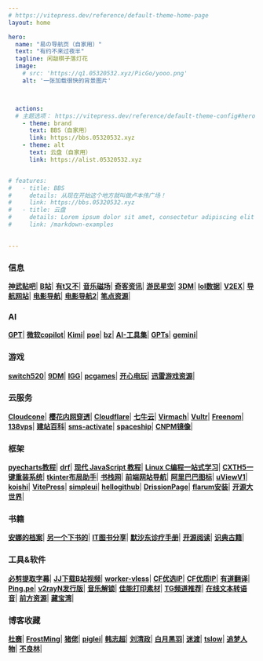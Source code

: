 ```yaml
---
# https://vitepress.dev/reference/default-theme-home-page
layout: home

hero:
  name: "易の导航页（自家用）"
  text: "有约不来过夜半"
  tagline: 闲敲棋子落灯花
  image: 
    # src: 'https://q1.05320532.xyz/PicGo/yooo.png'
    alt: '一张加载很快的背景图片'



  actions:
  # 主题选项： https://vitepress.dev/reference/default-theme-config#hero
    - theme: brand
      text: BBS（自家用）
      link: https://bbs.05320532.xyz
    - theme: alt
      text: 云盘（自家用）
      link: https://alist.05320532.xyz


# features:
#   - title: BBS
#     details: 从现在开始这个地方就叫做卢本伟广场！
#     link: https://bbs.05320532.xyz
#   - title: 云盘
#     details: Lorem ipsum dolor sit amet, consectetur adipiscing elit
#     link: /markdown-examples

 
---
```





### 信息
**[神武贴吧](https://tieba.baidu.com/f?kw=%E7%A5%9E%E6%AD%A6%E9%80%8D%E9%81%A5%E5%A4%96%E4%BC%A0&ie=utf-8)**|
**[B站](https://t.bilibili.com/)**|
**[有t又不](https://www.youtube.com/)**|
**[音乐磁场](https://www.hifini.com/)**|
**[奇客资讯](https://www.solidot.org/)**|
**[游民星空](https://www.gamersky.com/)**|
**[3DM](https://bbs.3dmgame.com/)**|
**[lol数据](https://101.qq.com/#/hero-rank-fight)**|
**[V2EX](https://www.v2ex.com/)**|
**[导航网站](https://item.ink/)**|
**[电影导航](https://www.mfdy.com/)**|
**[电影导航2](https://www.f7s.net/)**|
**[笔点资源](https://www.bidianer.com/)**|


### AI
**[GPT](https://chatgpt.com/)**|
**[微软copilot](https://copilot.microsoft.com/)**|
**[Kimi](https://kimi.moonshot.cn/)**|
**[poe](https://poe.com/)**|
**[bz](https://chat.gpt.bz/)**|
**[AI-工具集](https://ai-bot.cn/)**|
**[GPTs](https://chat.openai-now.com/zh)**|
**[gemini](https://gemini.google.com/app)**|

### 游戏
**[switch520](https://www.gamer520.com/)**|
**[9DM](http://www.9dmsgame.net/)**|
**[IGG](https://igg-games.com/)**|
**[pcgames](https://pcgamestorrents.com/)**|
**[开心电玩](https://www.kxdw.com/games/)**|
**[迅雷游戏资源](https://pan.xunlei.com/s/VO6pNlw6JhEpJfnMOmUev1ViA1?pwd=h6ji#)**|

### 云服务
**[Cloudcone](https://app.cloudcone.com/?ref=5264)**|
**[樱花内网穿透](https://www.natfrp.com/)**|
**[Cloudflare](https://dash.cloudflare.com/)**|
**[七牛云](https://portal.qiniu.com/home)**|
**[Virmach](https://billing.virmach.com/)**|
**[Vultr](https://www.vultr.com/?ref=7577665)**|
**[Freenom](https://www.freenom.com/zu/index.html?lang=zu)**|
**[138vps](https://www.138vps.com/)**|
**[建站百科](https://www.jzbk.net/)**|
**[sms-activate](https://sms-activate.org/cn)**|
**[spaceship](https://www.spaceship.com/)**|
**[CNPM镜像](https://registry.npmmirror.com/binary.html)**|

### 框架
**[pyecharts教程](https://www.heywhale.com/mw/project/5eb7958f366f4d002d783d4a)**|
**[drf](https://www.django-rest-framework.org/)**|
**[现代 JavaScript 教程](https://zh.javascript.info/)**|
**[Linux C编程一站式学习](https://akaedu.github.io/book/index.html)**|
**[CXTH5一键重装系统](https://www.cxthhhhh.com/network-reinstall-system-modify)**|
**[tkinter布局助手](https://www.pytk.net/)**|
**[书栈网](https://www.bookstack.cn/)**|
**[前端网站导航](https://www.fly63.com/nav)**|
**[阿里巴巴图标](https://www.iconfont.cn/)**|
**[uViewV1](https://v1.uviewui.com/)**|
**[koishi](https://koishi.chat/zh-CN/)**|
**[VitePress](https://vitepress.vuejs.org/)**|
**[simpleui](https://newpanjing.github.io/simpleui_docs/)**|
**[hellogithub](https://hellogithub.com/)**|
**[DrissionPage](https://drissionpage.cn/)**|
**[flarum安装](https://discuss.flarum.org.cn/d/2195)**|
**[开源大世界](https://kydsj.vip/doku.php?id=wiki:%E7%BD%91%E7%AB%99%E7%9B%AE%E5%BD%95)**|


### 书籍
**[安娜的档案](https://zh.annas-archive.org/)**|
**[另一个下书的](https://bk.hallowlib.org/)**|
**[IT图书分享](https://itbox.cc/)**|
**[默沙东诊疗手册](https://www.msdmanuals.cn/)**|
**[开源阅读](https://gedoor.github.io/)**|
**[识典古籍](https://www.shidianguji.com/)**|

### 工具&软件
**[必剪提取字幕](https://tool.05320532.xyz/bijian/)**|
**[JJ下载B站视频](https://www.jijidown.com/)**|
**[worker-vless](https://github.com/zizifn/edgetunnel/blob/main/src/worker-vless.js)**|
**[CF优选IP](http://ip.flares.cloud/)**|
**[CF优质IP](https://stock.hostmonit.com/CloudFlareYes)**|
**[有道翻译](https://fanyi.youdao.com/)**|
**[Ping.pe](https://ping.pe/)**|
**[v2rayN发行版](https://github.com/2dust/v2rayN/releases)**|
**[音乐解锁](https://demo.unlock-music.dev/)**|
**[佳能打印素材](https://creativepark.canon/sc/index.html)**|
**[TG频道推荐](https://rectg.com/)**|
**[在线文本转语音](https://www.text-to-speech.cn/)**|
**[前方资源](https://qianfangzy.com/)**|
**[藏宝湾](https://www.iopq.net/)**|



### 博客收藏
**[杜赛](https://www.dusaiphoto.com/)**|
**[FrostMing](https://frostming.com/)**|
**[猪佬](https://aber.sh/)**|
**[piglei](https://www.piglei.com/)**|
**[韩志超](https://www.cnblogs.com/superhin/)**|
**[刘清政](https://www.cnblogs.com/liuqingzheng/)**|
**[白月黑羽](https://www.byhy.net/)**|
**[迷渡](https://justjavac.com/)**|
**[tslow](https://tslow.cn/)**|
**[追梦人物](https://www.zmrenwu.com/)**|
**[不良林](https://bulianglin.com/)**|
